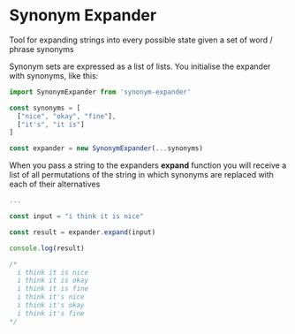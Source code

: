 # Synonym Expander

Tool for expanding strings into every possible state given a set of word / phrase synonyms

Synonym sets are expressed as a list of lists.
You initialise the expander with synonyms, like this:

```typescript
import SynonymExpander from 'synonym-expander'

const synonyms = [
  ["nice", "okay", "fine"],
  ["it's", "it is"]
]

const expander = new SynonymExpander(...synonyms)
```

When you pass a string to the expanders **expand** function you will receive a list of all permutations of the string in which synonyms are replaced with each of their alternatives

```typescript
...

const input = "i think it is nice"

const result = expander.expand(input)

console.log(result)

/*
  i think it is nice
  i think it is okay
  i think it is fine
  i think it's nice
  i think it's okay
  i think it's fine
*/
```
